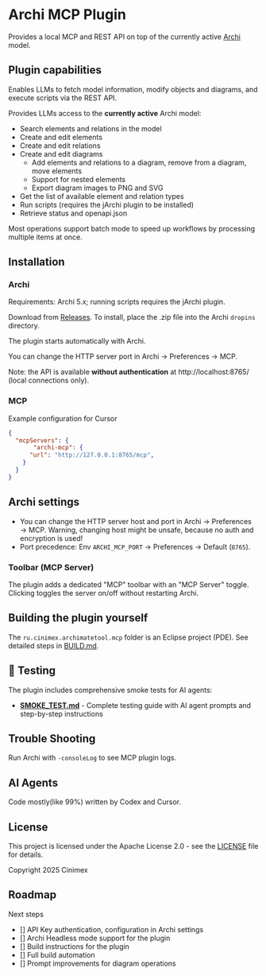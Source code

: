 # Archi MCP Plugin

Provides a local MCP and REST API on top of the currently active [Archi](https://archimatetool.com/) model.

## Plugin capabilities
Enables LLMs to fetch model information, modify objects and diagrams, and execute scripts via the REST API.


Provides LLMs access to the **currently active** Archi model:
- Search elements and relations in the model
- Create and edit elements
- Create and edit relations
- Create and edit diagrams
  - Add elements and relations to a diagram, remove from a diagram, move elements
  - Support for nested elements
  - Export diagram images to PNG and SVG
- Get the list of available element and relation types
- Run scripts (requires the jArchi plugin to be installed)
- Retrieve status and openapi.json

Most operations support batch mode to speed up workflows by processing multiple items at once.


## Installation

### Archi
Requirements: Archi 5.x; running scripts requires the jArchi plugin.

Download from [Releases](https://github.com/Diozavr/archi-mcp-plugin/releases).
To install, place the .zip file into the Archi `dropins` directory.

The plugin starts automatically with Archi.

You can change the HTTP server port in Archi → Preferences → MCP.

Note: the API is available **without authentication** at http://localhost:8765/ (local connections only).

### MCP
Example configuration for Cursor

```json
{
  "mcpServers": {
       "archi-mcp": {
      "url": "http://127.0.0.1:8765/mcp",
    }
  }
}
```


## Archi settings
- You can change the HTTP server host and port in Archi → Preferences → MCP. Warning, changing host might be unsafe, because no auth and encryption is used!
- Port precedence: Env `ARCHI_MCP_PORT` → Preferences → Default (`8765`).

### Toolbar (MCP Server)
The plugin adds a dedicated "MCP" toolbar with an "MCP Server" toggle. Clicking toggles the server on/off without restarting Archi. 

## Building the plugin yourself

The `ru.cinimex.archimatetool.mcp` folder is an Eclipse project (PDE). See detailed steps in [BUILD.md](BUILD.md).


## 🧪 Testing

The plugin includes comprehensive smoke tests for AI agents:

- **[SMOKE_TEST.md](SMOKE_TEST.md)** - Complete testing guide with AI agent prompts and step-by-step instructions

## Trouble Shooting
Run Archi with `-consoleLog` to see MCP plugin logs.

## AI Agents
Code mostly(like 99%) written by Codex and Cursor.

## License

This project is licensed under the Apache License 2.0 - see the [LICENSE](LICENSE) file for details.

Copyright 2025 Cinimex

## Roadmap

Next steps

* [] API Key authentication, configuration in Archi settings
* [] Archi Headless mode support for the plugin
* [] Build instructions for the plugin
* [] Full build automation
* [] Prompt improvements for diagram operations